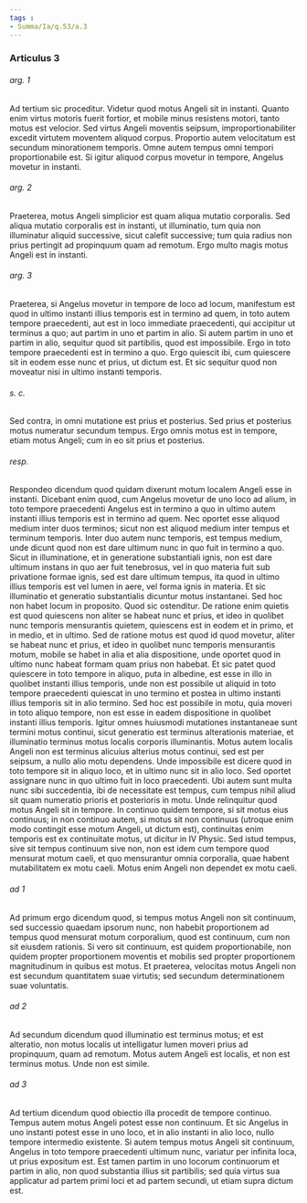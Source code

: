 ```yaml
---
tags : 
- Summa/Ia/q.53/a.3
---
```


### Articulus 3

###### arg. 1
Ad tertium sic proceditur. Videtur quod motus Angeli sit in instanti. Quanto enim virtus motoris fuerit fortior, et mobile minus resistens motori, tanto motus est velocior. Sed virtus Angeli moventis seipsum, improportionabiliter excedit virtutem moventem aliquod corpus. Proportio autem velocitatum est secundum minorationem temporis. Omne autem tempus omni tempori proportionabile est. Si igitur aliquod corpus movetur in tempore, Angelus movetur in instanti.

###### arg. 2
Praeterea, motus Angeli simplicior est quam aliqua mutatio corporalis. Sed aliqua mutatio corporalis est in instanti, ut illuminatio, tum quia non illuminatur aliquid successive, sicut calefit successive; tum quia radius non prius pertingit ad propinquum quam ad remotum. Ergo multo magis motus Angeli est in instanti.

###### arg. 3
Praeterea, si Angelus movetur in tempore de loco ad locum, manifestum est quod in ultimo instanti illius temporis est in termino ad quem, in toto autem tempore praecedenti, aut est in loco immediate praecedenti, qui accipitur ut terminus a quo; aut partim in uno et partim in alio. Si autem partim in uno et partim in alio, sequitur quod sit partibilis, quod est impossibile. Ergo in toto tempore praecedenti est in termino a quo. Ergo quiescit ibi, cum quiescere sit in eodem esse nunc et prius, ut dictum est. Et sic sequitur quod non moveatur nisi in ultimo instanti temporis.

###### s. c.
Sed contra, in omni mutatione est prius et posterius. Sed prius et posterius motus numeratur secundum tempus. Ergo omnis motus est in tempore, etiam motus Angeli; cum in eo sit prius et posterius.

###### resp.
Respondeo dicendum quod quidam dixerunt motum localem Angeli esse in instanti. Dicebant enim quod, cum Angelus movetur de uno loco ad alium, in toto tempore praecedenti Angelus est in termino a quo in ultimo autem instanti illius temporis est in termino ad quem. Nec oportet esse aliquod medium inter duos terminos; sicut non est aliquod medium inter tempus et terminum temporis. Inter duo autem nunc temporis, est tempus medium, unde dicunt quod non est dare ultimum nunc in quo fuit in termino a quo. Sicut in illuminatione, et in generatione substantiali ignis, non est dare ultimum instans in quo aer fuit tenebrosus, vel in quo materia fuit sub privatione formae ignis, sed est dare ultimum tempus, ita quod in ultimo illius temporis est vel lumen in aere, vel forma ignis in materia. Et sic illuminatio et generatio substantialis dicuntur motus instantanei. Sed hoc non habet locum in proposito. Quod sic ostenditur. De ratione enim quietis est quod quiescens non aliter se habeat nunc et prius, et ideo in quolibet nunc temporis mensurantis quietem, quiescens est in eodem et in primo, et in medio, et in ultimo. Sed de ratione motus est quod id quod movetur, aliter se habeat nunc et prius, et ideo in quolibet nunc temporis mensurantis motum, mobile se habet in alia et alia dispositione, unde oportet quod in ultimo nunc habeat formam quam prius non habebat. Et sic patet quod quiescere in toto tempore in aliquo, puta in albedine, est esse in illo in quolibet instanti illius temporis, unde non est possibile ut aliquid in toto tempore praecedenti quiescat in uno termino et postea in ultimo instanti illius temporis sit in alio termino. Sed hoc est possibile in motu, quia moveri in toto aliquo tempore, non est esse in eadem dispositione in quolibet instanti illius temporis. Igitur omnes huiusmodi mutationes instantaneae sunt termini motus continui, sicut generatio est terminus alterationis materiae, et illuminatio terminus motus localis corporis illuminantis. Motus autem localis Angeli non est terminus alicuius alterius motus continui, sed est per seipsum, a nullo alio motu dependens. Unde impossibile est dicere quod in toto tempore sit in aliquo loco, et in ultimo nunc sit in alio loco. Sed oportet assignare nunc in quo ultimo fuit in loco praecedenti. Ubi autem sunt multa nunc sibi succedentia, ibi de necessitate est tempus, cum tempus nihil aliud sit quam numeratio prioris et posterioris in motu. Unde relinquitur quod motus Angeli sit in tempore. In continuo quidem tempore, si sit motus eius continuus; in non continuo autem, si motus sit non continuus (utroque enim modo contingit esse motum Angeli, ut dictum est), continuitas enim temporis est ex continuitate motus, ut dicitur in IV Physic. Sed istud tempus, sive sit tempus continuum sive non, non est idem cum tempore quod mensurat motum caeli, et quo mensurantur omnia corporalia, quae habent mutabilitatem ex motu caeli. Motus enim Angeli non dependet ex motu caeli.

###### ad 1
Ad primum ergo dicendum quod, si tempus motus Angeli non sit continuum, sed successio quaedam ipsorum nunc, non habebit proportionem ad tempus quod mensurat motum corporalium, quod est continuum, cum non sit eiusdem rationis. Si vero sit continuum, est quidem proportionabile, non quidem propter proportionem moventis et mobilis sed propter proportionem magnitudinum in quibus est motus. Et praeterea, velocitas motus Angeli non est secundum quantitatem suae virtutis; sed secundum determinationem suae voluntatis.

###### ad 2
Ad secundum dicendum quod illuminatio est terminus motus; et est alteratio, non motus localis ut intelligatur lumen moveri prius ad propinquum, quam ad remotum. Motus autem Angeli est localis, et non est terminus motus. Unde non est simile.

###### ad 3
Ad tertium dicendum quod obiectio illa procedit de tempore continuo. Tempus autem motus Angeli potest esse non continuum. Et sic Angelus in uno instanti potest esse in uno loco, et in alio instanti in alio loco, nullo tempore intermedio existente. Si autem tempus motus Angeli sit continuum, Angelus in toto tempore praecedenti ultimum nunc, variatur per infinita loca, ut prius expositum est. Est tamen partim in uno locorum continuorum et partim in alio, non quod substantia illius sit partibilis; sed quia virtus sua applicatur ad partem primi loci et ad partem secundi, ut etiam supra dictum est.

